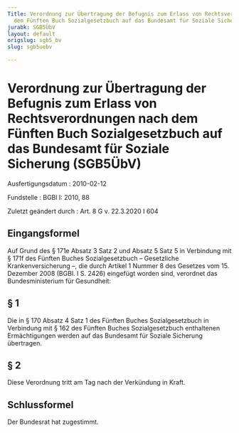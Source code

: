 ```yaml
---
Title: Verordnung zur Übertragung der Befugnis zum Erlass von Rechtsverordnungen nach
  dem Fünften Buch Sozialgesetzbuch auf das Bundesamt für Soziale Sicherung
jurabk: SGB5ÜbV
layout: default
origslug: sgb5_bv
slug: sgb5uebv

---
```


# Verordnung zur Übertragung der Befugnis zum Erlass von Rechtsverordnungen nach dem Fünften Buch Sozialgesetzbuch auf das Bundesamt für Soziale Sicherung (SGB5ÜbV)

Ausfertigungsdatum
:   2010-02-12

Fundstelle
:   BGBl I: 2010, 88

Zuletzt geändert durch
:   Art. 8 G v. 22.3.2020 I 604


## Eingangsformel

Auf Grund des § 171e Absatz 3 Satz 2 und Absatz 5 Satz 5 in Verbindung mit § 171f des Fünften Buches Sozialgesetzbuch – Gesetzliche Krankenversicherung –, die durch Artikel 1 Nummer 8 des Gesetzes vom 15. Dezember 2008 (BGBl. I S. 2426) eingefügt worden sind, verordnet das Bundesministerium für Gesundheit:


## § 1

Die in § 170 Absatz 4 Satz 1 des Fünften Buches Sozialgesetzbuch in Verbindung mit § 162 des Fünften Buches Sozialgesetzbuch enthaltenen Ermächtigungen werden auf das Bundesamt für Soziale Sicherung übertragen.


## § 2

Diese Verordnung tritt am Tag nach der Verkündung in Kraft.


## Schlussformel

Der Bundesrat hat zugestimmt.

